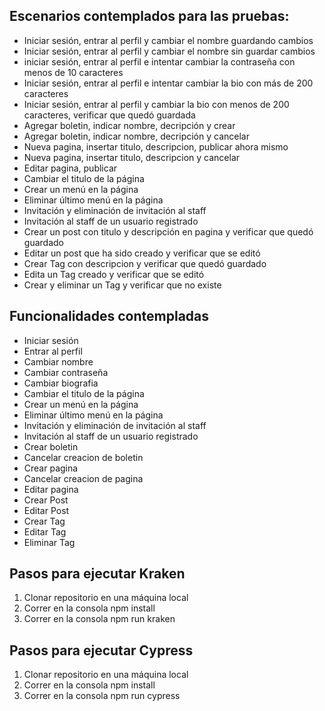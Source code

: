 ## Escenarios contemplados para las pruebas:
* Iniciar sesión, entrar al perfil y cambiar el nombre guardando cambios
* Iniciar sesión, entrar al perfil y cambiar el nombre sin guardar cambios
* iniciar sesión, entrar al perfil e intentar cambiar la contraseña con menos de 10 caracteres
* Iniciar sesión, entrar al perfil e intentar cambiar la bio con más de 200 caracteres
* Iniciar sesión, entrar al perfil y cambiar la bio con menos de 200 caracteres, verificar que quedó guardada
* Agregar boletin, indicar nombre, decripción y crear
* Agregar boletin, indicar nombre, decripción y cancelar
* Nueva pagina, insertar titulo, descripcion, publicar ahora mismo
* Nueva pagina, insertar titulo, descripcion y cancelar
* Editar pagina, publicar
* Cambiar el titulo de la página
* Crear un menú en la página
* Eliminar último menú en la página
* Invitación y eliminación de invitación al staff
* Invitación al staff de un usuario registrado
* Crear un post con titulo y descripción en pagina y verificar que quedó guardado
* Editar un post que ha sido creado y verificar que se editó
* Crear Tag con descripcion y verificar que quedó guardado
* Edita un Tag creado y verificar que se editó
* Crear y eliminar un Tag y verificar que no existe



## Funcionalidades contempladas
* Iniciar sesión
* Entrar al perfil
* Cambiar nombre 
* Cambiar contraseña
* Cambiar biografia
* Cambiar el titulo de la página
* Crear un menú en la página
* Eliminar último menú en la página
* Invitación y eliminación de invitación al staff
* Invitación al staff de un usuario registrado
* Crear boletin
* Cancelar creacion de boletin
* Crear pagina
* Cancelar creacion de pagina
* Editar pagina
* Crear Post
* Editar Post 
* Crear Tag
* Editar Tag
* Eliminar Tag

## Pasos para ejecutar Kraken
1. Clonar repositorio en una máquina local
2. Correr en la consola npm install
3. Correr en la consola npm run kraken


## Pasos para ejecutar Cypress
1. Clonar repositorio en una máquina local
2. Correr en la consola npm install
3. Correr en la consola npm run cypress
